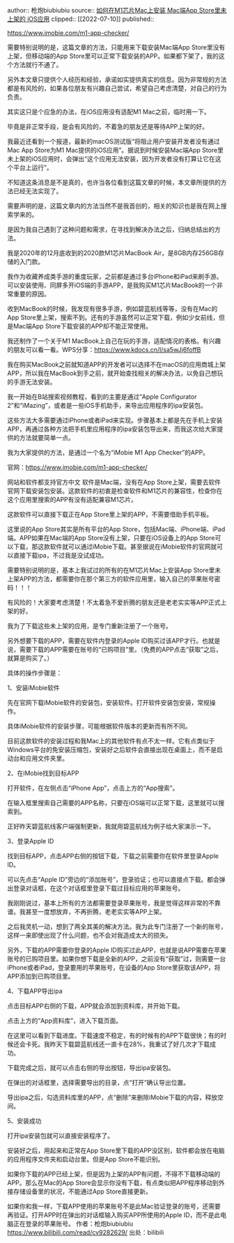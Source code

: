 author:: 枪炮biubiubiu
source:: [如何在M1芯片Mac上安装 Mac端App Store里未上架的 iOS应用](https://www.bilibili.com/read/cv9282629/)
clipped:: [[2022-07-10]]
published:: 

https://www.imobie.com/m1-app-checker/

需要特别说明的是，这篇文章的方法，只能用来下载安装Mac端App Store里没有上架，但移动端的App Store里可以正常下载安装的APP。如果都下架了，我的这个方法就行不通了。

另外本文章只提供个人经历和经验，承诺如实提供真实的信息。因为非常规的方法都是有风险的，如果各位朋友有兴趣自己尝试，希望自己考虑清楚，对自己的行为负责。


其实这只是个应急的办法，在iOS应用没有适配M1 Mac之前，临时用一下。

毕竟是非正常手段，是会有风险的，不着急的朋友还是等待APP上架的好。

我最近还看到一个报道，最新的macOS测试版“将阻止用户安装开发者没有通过Mac App Store为M1 Mac提供的iOS应用”。据说到时候安装Mac端App Store里未上架的iOS应用时，会弹出“这个应用无法安装，因为开发者没有打算让它在这个平台上运行”。

不知道这条消息是不是真的，也许当各位看到这篇文章的时候，本文章所提供的方法已经无法实现了。


需要声明的是，这篇文章内的方法当然不是我首创的，相关的知识也是我在网上搜索学来的。

是因为我自己遇到了这种问题和需求，在寻找到解决办法之后，归纳总结出的方法。


我是2020年的12月底收到的2020款M1芯片MacBook Air，是8GB内存256GB存储的入门款。

我作为收藏养成类手游的重度玩家，之前都是通过多台iPhone和iPad来刷手游。可以安装使用、同屏多开iOS端的手游APP，是我购买M1芯片MacBook的一个非常重要的原因。

收到MacBook的时候，我发现有很多手游，例如碧蓝航线等等，没有在Mac的App Store里上架，搜索不到。还有的手游虽然可以正常下载，例如少女前线，但是Mac端App Store下载安装的APP却不能正常使用。

我还制作了一个关于M1 MacBook上自己在玩的手游，适配情况的表格。有兴趣的朋友可以看一看。WPS分享：https://www.kdocs.cn/l/sa5wJj6foffB

我在购买MacBook之前就知道APP的开发者可以选择不在macOS的应用商城上架APP，所以我在MacBook到手之前，就开始查找相关的解决办法，以免自己想玩的手游无法安装。


我一开始在B站搜索视频教程，看到的主要是通过“Apple Configurator 2”和“iMazing”，或者是一些iOS手机助手，来导出应用程序的ipa安装包。

这些方法大多需要通过iPhone或者iPad来实现。步骤基本上都是先在手机上安装APP，再通过各种方法把手机里应用程序的ipa安装包导出来，而我这次给大家提供的方法就要简单一点。


我为大家提供的方法，是通过一个名为“iMobie M1 App Checker”的APP。

官网：https://www.imobie.com/m1-app-checker/

网站和软件都支持官方中文
软件是Mac端，没有在App Store上架，需要去软件官网下载安装包安装。这款软件的初衷是检查软件和M1芯片的兼容性，检查你在这个应用里搜索的APP有没有适配兼容M1芯片。

这款软件可以直接下载正在App Store里上架的APP，不需要借助手机平板。

这里说的App Store其实是所有平台的App Store，包括Mac端、iPhone端、iPad端。APP如果在Mac端的App Store没有上架，只要在iOS设备上的App Store可以下载，那这款软件就可以通过iMobie下载。甚至据说在iMobie软件的官网就可以直接下载ipa，不过我是没试成功。

需要特别说明的是，基本上我试过的所有的在M1芯片Mac上安装App Store里未上架APP的方法，都需要你在那个第三方的软件应用里，输入自己的苹果账号密码！！！

有风险的！大家要考虑清楚！不太着急不爱折腾的朋友还是老老实实等APP正式上架的好。

我为了下载这些未上架的应用，是专门重新注册了一个账号。

另外想要下载的APP，需要在软件内登录的Apple ID购买过该APP才行。也就是说，需要下载的APP需要在账号的“已购项目”里。（免费的APP点击“获取”之后，就算是购买了。）


具体的操作步骤是：



1、安装iMobie软件

先在官网下载iMobie软件的安装包，安装软件。打开软件安装包安装，常规操作。

具体iMobie软件的安装步骤，可能根据软件版本的更新而有所不同。


目前这款软件的安装过程和我Mac上的其他软件有点不太一样。它有点类似于Windows平台的免安装压缩包，安装好之后软件会直接出现在桌面上，而不是启动台和应用文件夹里。




2、在iMobie找到目标APP

打开软件，在左侧点击“iPhone App”，点击上方的“App搜索”。


在输入框里搜索自己需要的APP名称，只要在iOS端可以正常下载，这里就可以搜索到。

正好昨天碧蓝航线客户端强制更新，我就用碧蓝航线为例子给大家演示一下。



3、登录Apple ID

找到目标APP，点击APP右侧的按钮下载，下载之前需要你在软件里登录Apple ID。


可以先点击“Apple ID”旁边的“添加账号”，登录验证；也可以直接点下载。都会弹出登录对话框，在这个对话框里登录下载过目标应用的苹果账号。


我刚刚说过，基本上所有的方法都需要登录苹果账号，我是觉得这样非常的不靠谱。我甚至一度想放弃，不再折腾，老老实实等APP上架。

之后我灵机一动，想到了两全其美的解决方法。我为此专门注册了一个新的账号，这样一来即使出现了什么问题，也不会对我造成太大的损失。

另外，下载的APP需要你登录的Apple ID购买过此APP，也就是说APP需要在苹果账号的已购项目里。如果你想下载是全新的APP，之前没有“获取”过，则需要一台iPhone或者iPad，登录要用的苹果账号，在设备的App Store里获取该APP，将APP添加到已购项目里。



4、下载APP导出ipa

点击目标APP右侧的下载，APP就会添加到资料库，并开始下载。


点击上方的“App资料库”，进入下载页面。


在这里可以看到下载进度。下载速度不稳定，有的时候有的APP下载很快；有的时候还会卡死。我昨天下载碧蓝航线还一直卡在28%，我重试了好几次才下载成功。


下载完成之后，就可以点击右侧的导出按钮，导出ipa安装包。


在弹出的对话框里，选择需要导出的目录，点“打开”确认导出位置。


导出ipa之后，勾选资料库里的APP，点“删除”来删除iMobie下载的内容，释放空间。




5、安装成功

打开ipa安装包就可以直接安装程序了。



安装好之后，用起来和正常在App Store里下载的APP没区别，软件都会放在电脑的应用程序文件夹和启动台里。但是App Store不能识别。

如果你下载的APP已经上架，但是因为上架的APP有问题，不得不下载移动端的APP。那么在Mac的App Store会显示你没有下载，有点类似把APP程序移动到外接存储设备里的状况，不能通过App Store直接更新。

如果你和我一样，下载APP使用的苹果账号不是此Mac验证登录的账号，还需要再验证。打开APP时在弹出的对话框输入购买APP所使用的Apple ID，而不是此电脑正在登录的苹果账号。 作者：枪炮biubiubiu https://www.bilibili.com/read/cv9282629/ 出处：bilibili